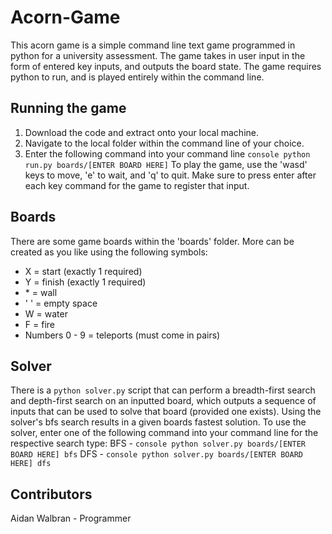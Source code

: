 # Acorn-Game
This acorn game is a simple command line text game programmed in python for a university assessment. The game takes in user input in the form of entered key inputs, and outputs the board state. The game requires python to run, and is played entirely within the command line.

## Running the game
1. Download the code and extract onto your local machine.
2. Navigate to the local folder within the command line of your choice.
3. Enter the following command into your command line ```console python run.py boards/[ENTER BOARD HERE]```
To play the game, use the 'wasd' keys to move, 'e' to wait, and 'q' to quit. Make sure to press enter after each key command for the game to register that input.

## Boards
There are some game boards within the 'boards' folder. More can be created as you like using the following symbols:
- X = start (exactly 1 required)
- Y = finish (exactly 1 required)
- \* = wall
- ' ' = empty space
- W = water
- F = fire
- Numbers 0 - 9 = teleports (must come in pairs)

## Solver
There is a ```python solver.py``` script that can perform a breadth-first search and depth-first search on an inputted board, which outputs a sequence of inputs that can be used to solve that board (provided one exists). Using the solver's bfs search results in a given boards fastest solution.
To use the solver, enter one of the following command into your command line for the respective search type:
BFS - ```console python solver.py boards/[ENTER BOARD HERE] bfs```
DFS - ```console python solver.py boards/[ENTER BOARD HERE] dfs```

## Contributors
Aidan Walbran - Programmer
